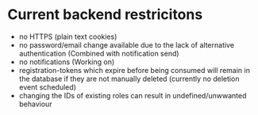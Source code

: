 
# Current backend restricitons

- no HTTPS (plain text cookies)
- no password/email change available due to the lack of alternative authentication (Combined with notification send)
- no notifications (Working on)
- registration-tokens which expire before being consumed will remain in the database if they are not manually deleted (currently no deletion event scheduled)
- changing the IDs of existing roles can result in undefined/unwwanted behaviour
